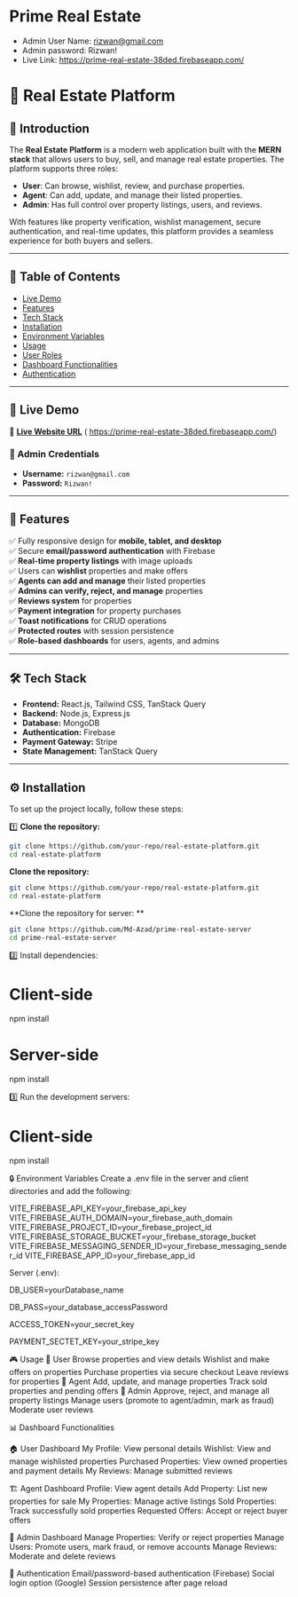 # Prime Real Estate

- Admin User Name: rizwan@gmail.com
- Admin password: Rizwan!
- Live Link: https://prime-real-estate-38ded.firebaseapp.com/

# 🏡 Real Estate Platform

## 📌 Introduction

The **Real Estate Platform** is a modern web application built with the **MERN stack** that allows users to buy, sell, and manage real estate properties. The platform supports three roles:

- **User**: Can browse, wishlist, review, and purchase properties.
- **Agent**: Can add, update, and manage their listed properties.
- **Admin**: Has full control over property listings, users, and reviews.

With features like property verification, wishlist management, secure authentication, and real-time updates, this platform provides a seamless experience for both buyers and sellers.

---

## 📜 Table of Contents

- [Live Demo](#-live-demo)
- [Features](#-features)
- [Tech Stack](#-tech-stack)
- [Installation](#-installation)
- [Environment Variables](#-environment-variables)
- [Usage](#-usage)
- [User Roles](#-user-roles)
- [Dashboard Functionalities](#-dashboard-functionalities)
- [Authentication](#-authentication)

---

## 🚀 Live Demo

🔗 **[Live Website URL](#)** ( https://prime-real-estate-38ded.firebaseapp.com/)

### 🔑 Admin Credentials

- **Username:** `rizwan@gmail.com`
- **Password:** `Rizwan!`

---

## 🌟 Features

✅ Fully responsive design for **mobile, tablet, and desktop**  
✅ Secure **email/password authentication** with Firebase  
✅ **Real-time property listings** with image uploads  
✅ Users can **wishlist** properties and make offers  
✅ **Agents can add and manage** their listed properties  
✅ **Admins can verify, reject, and manage** properties  
✅ **Reviews system** for properties  
✅ **Payment integration** for property purchases  
✅ **Toast notifications** for CRUD operations  
✅ **Protected routes** with session persistence  
✅ **Role-based dashboards** for users, agents, and admins

---

## 🛠️ Tech Stack

- **Frontend:** React.js, Tailwind CSS, TanStack Query
- **Backend:** Node.js, Express.js
- **Database:** MongoDB
- **Authentication:** Firebase
- **Payment Gateway:** Stripe
- **State Management:** TanStack Query

---

## ⚙️ Installation

To set up the project locally, follow these steps:

1️⃣ **Clone the repository:**

```bash
git clone https://github.com/your-repo/real-estate-platform.git
cd real-estate-platform

```

**Clone the repository:**

```bash
git clone https://github.com/your-repo/real-estate-platform.git
cd real-estate-platform

```

**Clone the repository for server: **

```bash
git clone https://github.com/Md-Azad/prime-real-estate-server
cd prime-real-estate-server

```

2️⃣ Install dependencies:

# Client-side

npm install

# Server-side

npm install

3️⃣ Run the development servers:

# Client-side

npm install

🔒 Environment Variables
Create a .env file in the server and client directories and add the following:

VITE_FIREBASE_API_KEY=your_firebase_api_key
VITE_FIREBASE_AUTH_DOMAIN=your_firebase_auth_domain
VITE_FIREBASE_PROJECT_ID=your_firebase_project_id
VITE_FIREBASE_STORAGE_BUCKET=your_firebase_storage_bucket
VITE_FIREBASE_MESSAGING_SENDER_ID=your_firebase_messaging_sender_id
VITE_FIREBASE_APP_ID=your_firebase_app_id

Server (.env):

DB_USER=yourDatabase_name

DB_PASS=your_database_accessPassword

ACCESS_TOKEN=your_secret_key

PAYMENT_SECTET_KEY=your_stripe_key

🎮 Usage
🔹 User
Browse properties and view details
Wishlist and make offers on properties
Purchase properties via secure checkout
Leave reviews for properties
🔹 Agent
Add, update, and manage properties
Track sold properties and pending offers
🔹 Admin
Approve, reject, and manage all property listings
Manage users (promote to agent/admin, mark as fraud)
Moderate user reviews

📊 Dashboard Functionalities

🏠 User Dashboard
My Profile: View personal details
Wishlist: View and manage wishlisted properties
Purchased Properties: View owned properties and payment details
My Reviews: Manage submitted reviews

🏗️ Agent Dashboard
Profile: View agent details
Add Property: List new properties for sale
My Properties: Manage active listings
Sold Properties: Track successfully sold properties
Requested Offers: Accept or reject buyer offers

🔧 Admin Dashboard
Manage Properties: Verify or reject properties
Manage Users: Promote users, mark fraud, or remove accounts
Manage Reviews: Moderate and delete reviews

🔑 Authentication
Email/password-based authentication (Firebase)
Social login option (Google)
Session persistence after page reload
